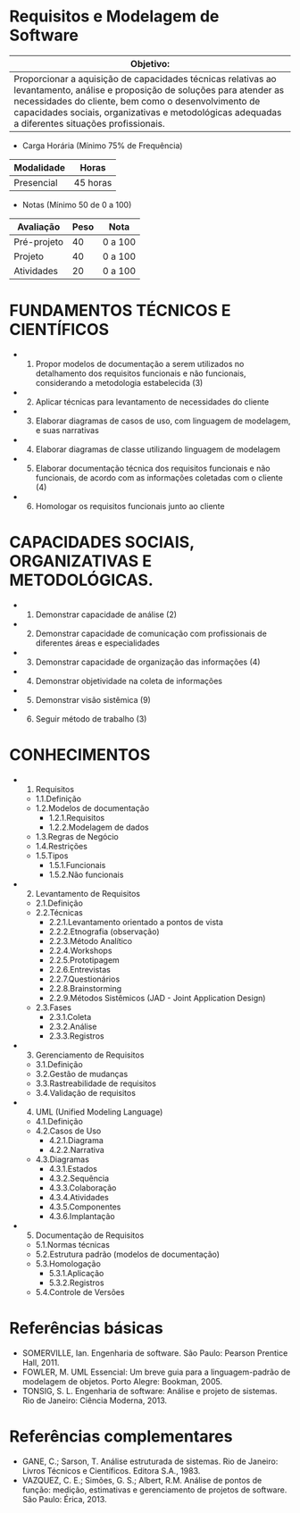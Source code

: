 # Requisitos e Modelagem de Software
|Objetivo:|
|-|
|Proporcionar a aquisição de capacidades técnicas relativas ao levantamento, análise e proposição de soluções para atender as necessidades do cliente, bem como o desenvolvimento de capacidades sociais, organizativas e metodológicas adequadas a diferentes situações profissionais.|

- Carga Horária (Mínimo 75% de Frequência)

|Modalidade|Horas|
|-|-|
|Presencial|45 horas|

- Notas (Mínimo 50 de 0 a 100)

|Avaliação|Peso|Nota|
|-|-|-|
|Pré-projeto|40|0 a 100|
|Projeto|40|0 a 100|
|Atividades|20|0 a 100|

# FUNDAMENTOS TÉCNICOS E CIENTÍFICOS
- 1. Propor modelos de documentação a serem utilizados no detalhamento dos requisitos funcionais e não funcionais, considerando a metodologia estabelecida (3)
- 2. Aplicar técnicas para levantamento de necessidades do cliente
- 3. Elaborar diagramas de casos de uso, com linguagem de modelagem, e suas narrativas
- 4. Elaborar diagramas de classe utilizando linguagem de modelagem
- 5. Elaborar documentação técnica dos requisitos funcionais e não funcionais, de acordo com as informações coletadas com o cliente (4)
- 6. Homologar os requisitos funcionais junto ao cliente

# CAPACIDADES SOCIAIS, ORGANIZATIVAS E METODOLÓGICAS.
- 1. Demonstrar capacidade de análise (2)
- 2. Demonstrar capacidade de comunicação com profissionais de diferentes áreas e especialidades
- 3. Demonstrar capacidade de organização das informações (4)
- 4. Demonstrar objetividade na coleta de informações
- 5. Demonstrar visão sistêmica (9)
- 6. Seguir método de trabalho (3)

# CONHECIMENTOS
- 1. Requisitos
	- 1.1.Definição
	- 1.2.Modelos de documentação
		- 1.2.1.Requisitos
		- 1.2.2.Modelagem de dados
	- 1.3.Regras de Negócio
	- 1.4.Restrições
	- 1.5.Tipos
		- 1.5.1.Funcionais
		- 1.5.2.Não funcionais
- 2. Levantamento de Requisitos
	- 2.1.Definição
	- 2.2.Técnicas
		- 2.2.1.Levantamento orientado a pontos de vista
		- 2.2.2.Etnografia (observação)
		- 2.2.3.Método Analítico
		- 2.2.4.Workshops
		- 2.2.5.Prototipagem
		- 2.2.6.Entrevistas
		- 2.2.7.Questionários
		- 2.2.8.Brainstorming
		- 2.2.9.Métodos Sistêmicos (JAD - Joint Application Design)
	- 2.3.Fases
		- 2.3.1.Coleta
		- 2.3.2.Análise
		- 2.3.3.Registros
- 3. Gerenciamento de Requisitos
	- 3.1.Definição
	- 3.2.Gestão de mudanças
	- 3.3.Rastreabilidade de requisitos
	- 3.4.Validação de requisitos
- 4. UML (Unified Modeling Language)
	- 4.1.Definição
	- 4.2.Casos de Uso
		- 4.2.1.Diagrama
		- 4.2.2.Narrativa
	- 4.3.Diagramas
		- 4.3.1.Estados
		- 4.3.2.Sequência
		- 4.3.3.Colaboração
		- 4.3.4.Atividades
		- 4.3.5.Componentes
		- 4.3.6.Implantação
- 5. Documentação de Requisitos
	- 5.1.Normas técnicas
	- 5.2.Estrutura padrão (modelos de documentação)
	- 5.3.Homologação
		- 5.3.1.Aplicação
		- 5.3.2.Registros
	- 5.4.Controle de Versões

# Referências básicas 
- SOMERVILLE, Ian. Engenharia de software. São Paulo: Pearson Prentice Hall, 2011. 
- FOWLER, M. UML Essencial: Um breve guia para a linguagem-padrão de modelagem de objetos. Porto Alegre: Bookman, 2005.
- TONSIG, S. L. Engenharia de software: Análise e projeto de sistemas. Rio de Janeiro: Ciência Moderna, 2013.  
# Referências complementares
- GANE, C.; Sarson, T. Análise estruturada de sistemas. Rio de Janeiro: Livros Técnicos e Científicos. Editora S.A., 1983.
- VAZQUEZ, C. E.; Simões, G. S.; Albert, R.M. Análise de pontos de função: medição, estimativas e gerenciamento de projetos de software. São Paulo: Érica, 2013.   
